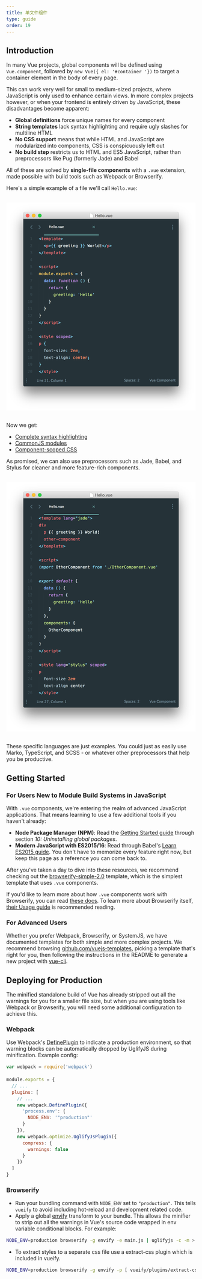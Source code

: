 ```yaml
---
title: 单文件组件
type: guide
order: 19
---
```


## Introduction

In many Vue projects, global components will be defined using `Vue.component`, followed by `new Vue({ el: '#container '})` to target a container element in the body of every page.

This can work very well for small to medium-sized projects, where JavaScript is only used to enhance certain views. In more complex projects however, or when your frontend is entirely driven by JavaScript, these disadvantages become apparent:

- **Global definitions** force unique names for every component
- **String templates** lack syntax highlighting and require ugly slashes for multiline HTML
- **No CSS support** means that while HTML and JavaScript are modularized into components, CSS is conspicuously left out
- **No build step** restricts us to HTML and ES5 JavaScript, rather than preprocessors like Pug (formerly Jade) and Babel

All of these are solved by **single-file components** with a `.vue` extension, made possible with build tools such as Webpack or Browserify.

Here's a simple example of a file we'll call `Hello.vue`:

<img src="/images/vue-component.png" style="display: block; margin: 30px auto">

Now we get:

- [Complete syntax highlighting](https://github.com/vuejs/awesome-vue#syntax-highlighting)
- [CommonJS modules](https://webpack.github.io/docs/commonjs.html)
- [Component-scoped CSS](https://github.com/vuejs/vue-loader/blob/master/docs/en/features/scoped-css.md)

As promised, we can also use preprocessors such as Jade, Babel, and Stylus for cleaner and more feature-rich components.

<img src="/images/vue-component-with-preprocessors.png" style="display: block; margin: 30px auto">

These specific languages are just examples. You could just as easily use Marko, TypeScript, and SCSS - or whatever other preprocessors that help you be productive.

## Getting Started

### For Users New to Module Build Systems in JavaScript

With `.vue` components, we're entering the realm of advanced JavaScript applications. That means learning to use a few additional tools if you haven't already:

- **Node Package Manager (NPM)**: Read the [Getting Started guide](https://docs.npmjs.com/getting-started/what-is-npm) through section _10: Uninstalling global packages_.
- **Modern JavaScript with ES2015/16**: Read through Babel's [Learn ES2015 guide](https://babeljs.io/docs/learn-es2015/). You don't have to memorize every feature right now, but keep this page as a reference you can come back to.

After you've taken a day to dive into these resources, we recommend checking out the [browserify-simple-2.0](https://github.com/vuejs-templates/browserify-simple-2.0) template, which is the simplest template that uses `.vue` components.

If you'd like to learn more about how `.vue` components work with Browserify, you can read [these docs](https://github.com/vuejs/vueify/blob/master/README.md). To learn more about Browserify itself, [their Usage guide](https://github.com/substack/node-browserify#usage) is recommended reading.

### For Advanced Users

Whether you prefer Webpack, Browserify, or SystemJS, we have documented templates for both simple and more complex projects. We recommend browsing [github.com/vuejs-templates](https://github.com/vuejs-templates), picking a template that's right for you, then following the instructions in the README to generate a new project with [vue-cli](https://github.com/vuejs/vue-cli).

## Deploying for Production

The minified standalone build of Vue has already stripped out all the warnings for you for a smaller file size, but when you are using tools like Webpack or Browserify, you will need some additional configuration to achieve this.

### Webpack

Use Webpack's [DefinePlugin](http://webpack.github.io/docs/list-of-plugins.html#defineplugin) to indicate a production environment, so that warning blocks can be automatically dropped by UglifyJS during minification. Example config:

``` js
var webpack = require('webpack')

module.exports = {
  // ...
  plugins: [
    // ...
    new webpack.DefinePlugin({
      'process.env': {
        NODE_ENV: '"production"'
      }
    }),
    new webpack.optimize.UglifyJsPlugin({
      compress: {
        warnings: false
      }
    })
  ]
}
```

### Browserify

- Run your bundling command with `NODE_ENV` set to `"production"`. This tells `vueify` to avoid including hot-reload and development related code.
- Apply a global [envify](https://github.com/hughsk/envify) transform to your bundle. This allows the minifier to strip out all the warnings in Vue's source code wrapped in env variable conditional blocks. For example:


``` bash
NODE_ENV=production browserify -g envify -e main.js | uglifyjs -c -m > build.js
```

- To extract styles to a separate css file use a extract-css plugin which is included in vueify.

``` bash
NODE_ENV=production browserify -g envify -p [ vueify/plugins/extract-css -o build.css ] -e main.js | uglifyjs -c -m > build.js
```
